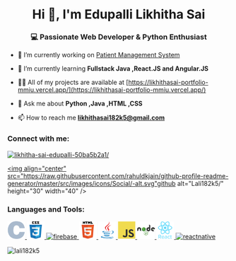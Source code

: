 <h1 align="center">Hi 👋, I'm Edupalli Likhitha Sai</h1>
<h3 align="center">💻 Passionate Web Developer & Python Enthusiast</h3>

- 🔭 I’m currently working on [Patient Management System](https://github.com/Lali182k5/Patient-Management-System)

- 🌱 I’m currently learning **Fullstack Java ,React.JS and Angular.JS**

- 👨‍💻 All of my projects are available at [https://likhithasai-portfolio-mmiu.vercel.app/](https://likhithasai-portfolio-mmiu.vercel.app/)

- 💬 Ask me about **Python ,Java ,HTML ,CSS**

- 📫 How to reach me **likhithasai182k5@gmail.com**

<h3 align="left">Connect with me:</h3>
<p align="left">
<a href="https://linkedin.com/in/likhitha-sai-edupalli-50ba5b2a1/" target="blank"><img align="center" src="https://raw.githubusercontent.com/rahuldkjain/github-profile-readme-generator/master/src/images/icons/Social/linked-in-alt.svg" alt="likhitha-sai-edupalli-50ba5b2a1/" height="30" width="40" /></a> 
  
<a href="https://github.com/Lali182k5/" target="blank"><img align="center" src="https://raw.githubusercontent.com/rahuldkjain/github-profile-readme-generator/master/src/images/icons/Social/-alt.svg"github alt="Lali182k5/" height="30" width="40" /></a>  
</p>

<h3 align="left">Languages and Tools:</h3>
<p align="left"> <a href="https://www.cprogramming.com/" target="_blank" rel="noreferrer"> <img src="https://raw.githubusercontent.com/devicons/devicon/master/icons/c/c-original.svg" alt="c" width="40" height="40"/> </a> <a href="https://www.w3schools.com/css/" target="_blank" rel="noreferrer"> <img src="https://raw.githubusercontent.com/devicons/devicon/master/icons/css3/css3-original-wordmark.svg" alt="css3" width="40" height="40"/> </a> <a href="https://firebase.google.com/" target="_blank" rel="noreferrer"> <img src="https://www.vectorlogo.zone/logos/firebase/firebase-icon.svg" alt="firebase" width="40" height="40"/> </a> <a href="https://www.w3.org/html/" target="_blank" rel="noreferrer"> <img src="https://raw.githubusercontent.com/devicons/devicon/master/icons/html5/html5-original-wordmark.svg" alt="html5" width="40" height="40"/> </a> <a href="https://www.java.com" target="_blank" rel="noreferrer"> <img src="https://raw.githubusercontent.com/devicons/devicon/master/icons/java/java-original.svg" alt="java" width="40" height="40"/> </a> <a href="https://developer.mozilla.org/en-US/docs/Web/JavaScript" target="_blank" rel="noreferrer"> <img src="https://raw.githubusercontent.com/devicons/devicon/master/icons/javascript/javascript-original.svg" alt="javascript" width="40" height="40"/> </a> <a href="https://nodejs.org" target="_blank" rel="noreferrer"> <img src="https://raw.githubusercontent.com/devicons/devicon/master/icons/nodejs/nodejs-original-wordmark.svg" alt="nodejs" width="40" height="40"/> </a> <a href="https://reactjs.org/" target="_blank" rel="noreferrer"> <img src="https://raw.githubusercontent.com/devicons/devicon/master/icons/react/react-original-wordmark.svg" alt="react" width="40" height="40"/> </a> <a href="https://reactnative.dev/" target="_blank" rel="noreferrer"> <img src="https://reactnative.dev/img/header_logo.svg" alt="reactnative" width="40" height="40"/> </a> </p>

<p><img align="center" src="https://github-readme-streak-stats.herokuapp.com/?user=lali182k5&" alt="lali182k5" /></p>
